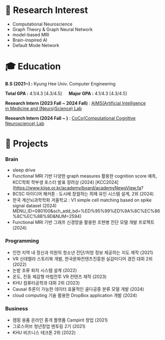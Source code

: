 # 🔎 Research Interest

- Computational Neuroscience
- Graph Theory & Graph Neural Network
- model-based MRI
- Brain-inspired AI
- Default Mode Network

# 🎓 **Education**

**B.S (2021~) :** Kyung Hee Univ. Computer Engineering

**Total GPA :**  4.1/4.3   [4.3/4.5]   &emsp;  **Major GPA :**   4.1/4.3   [4.3/4.5]

**Research Intern (2023 Fall ~ 2024 Fall)** : [AIMS(Artificial Intelligence in Medicine and (Neuro)Science) Lab](https://sites.google.com/view/khu-aims/home/)

**Research Intern (2024 Fall ~ )** : [CoCo(Computational Cognitive Neuroscience) Lab](https://yulkanglab.org/)

# 🔭 Projects

### Brain
- sleep drive 
- Functional MRI 기반 다양한 graph measures 활용한 cognition score 예측, KCC학회 학부생 포스터 발표 장려상 (2024) [KCC2024](https://www.kiise.or.kr/academy/board/academyNewsView.fa?
- BCSC 아이디어 해커톤 : 도시에 창궐하는 쥐떼 유인 시스템 설계, 2위 (2024)
- 한국 계산뇌과학학회 겨울학교 : V1 simple cell matching based on spike signal dataset (2024)
MENU_ID=080100&sch_add_bd=%ED%95%99%ED%9A%8C%EC%86%8C%EC%8B%9D&NUM=2594)
- Functional MRI 기반 그래프 신경망을 활용한 조현병 진단 모델 개발 프로젝트(2024)

### Programming

- 인천 지역 내 정신과 의원의 청소년 진단/처방 정보 제공하는 지도 제작 (2021)
- VR 신데렐라 스토리북 개발, 한국문화컨텐츠진흥원 실감미디어 경진 대회 2위 (2022)
- 논밭 조류 퇴치 시스템 설계 (2022)
- 온도, 진동 체감형 마법전투 VR 컨텐츠 제작 (2023)
- KHU 컴퓨터공학과 대회 2위 (2023)
- Causal 추론이 가능한 데이터 효율적인 골다공증 분류 모델 개발 (2024)
- cloud computing 기술 활용한 DropBox application 개발 (2024)

### Business

- 캠핑 용품 온라인 중개 플랫폼 Campirit 창업 (2021)
- 그로스허브 청년창업 멘토링 2기 (2021)
- KHU 비즈니스 테크톤 2위 (2022)
